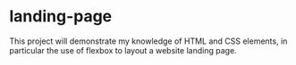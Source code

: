 # landing-page
This project will demonstrate my knowledge of HTML and CSS elements, in particular the use of flexbox to layout a website landing page.
